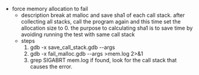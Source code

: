 * force memory allocation to fail
  - description
    break at malloc and save sha1 of each call stack. after collecting all stacks, call the program
    again and this time set the allocation size to 0. the purpose to calculating sha1 is to save time 
    by avoiding running the test with same call stack
  - steps
    1. gdb -x save_call_stack.gdb --args <command>
    2. gdb -x fail_malloc.gdb --args <command> >mem.log 2>&1
    3. grep SIGABRT mem.log
       if found, look for the call stack that causes the error.